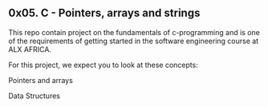 ## 0x05. C - Pointers, arrays and strings
This repo contain project on the fundamentals of c-programming and is one of the requirements of getting started in the software engineering course at ALX AFRICA.

For this project, we expect you to look at these concepts:



Pointers and arrays

Data Structures
